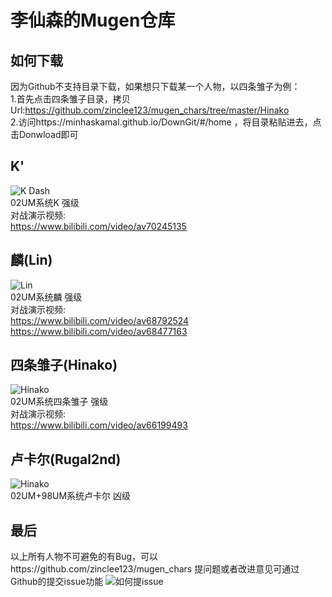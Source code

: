 # 李仙森的Mugen仓库

## 如何下载
因为Github不支持目录下载，如果想只下载某一个人物，以四条雏子为例：  
1.首先点击四条雏子目录，拷贝Url:https://github.com/zinclee123/mugen_chars/tree/master/Hinako  
2.访问https://minhaskamal.github.io/DownGit/#/home ，将目录粘贴进去，点击Donwload即可  

## K'
![K Dash](https://github.com/zinclee123/mugen_chars/blob/master/Resources/KDash.gif)  
02UM系统K 强级  
对战演示视频:  
https://www.bilibili.com/video/av70245135 

## 麟(Lin)
![Lin](https://github.com/zinclee123/mugen_chars/blob/master/Resources/Lin.gif)  
02UM系统麟 强级   
对战演示视频:   
https://www.bilibili.com/video/av68792524   
https://www.bilibili.com/video/av68477163

## 四条雏子(Hinako)
![Hinako](https://github.com/zinclee123/mugen_chars/blob/master/Resources/Hinako.gif)   
02UM系统四条雏子 强级   
对战演示视频:   
https://www.bilibili.com/video/av66199493  

## 卢卡尔(Rugal2nd)
![Hinako](https://github.com/zinclee123/mugen_chars/blob/master/Resources/Rugal.gif)    
02UM+98UM系统卢卡尔 凶级      

## 最后
以上所有人物不可避免的有Bug，可以https://github.com/zinclee123/mugen_chars 提问题或者改进意见可通过Github的提交issue功能
![如何提issue](https://github.com/zinclee123/mugen_chars/blob/master/Resources/issue.png)
